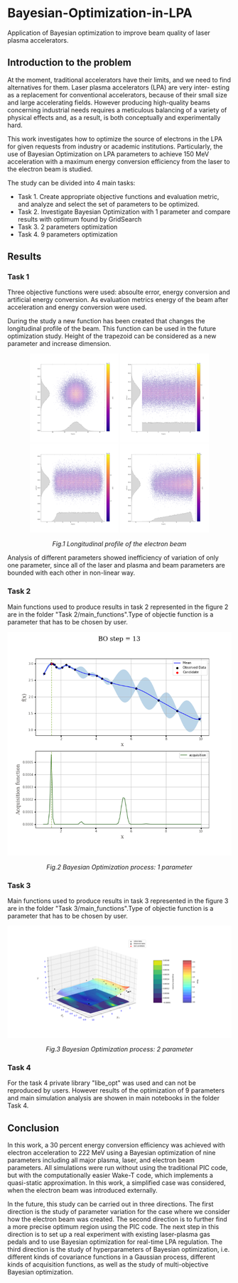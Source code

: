 # Bayesian-Optimization-in-LPA
Application of Bayesian optimization to improve beam quality of laser plasma accelerators.

## Introduction to the problem

At the moment, traditional accelerators have their limits, and we need to find alternatives for them. Laser plasma accelerators (LPA) are very inter-
esting as a replacement for conventional accelerators, because of their small size and large accelerating fields. However producing high-quality beams
concerning industrial needs requires a meticulous balancing of a variety of physical effects and, as a result, is both conceptually and experimentally
hard. 

This work investigates how to optimize the source of electrons in the LPA for given requests from industry or academic institutions. Particularly,
the use of Bayesian Optimization on LPA parameters to achieve 150 MeV acceleration with a maximum energy conversion efficiency from the laser to the electron beam is studied.

The study can be divided into 4 main tasks:
- Task 1. Create appropriate objective functions and evaluation metric, and analyze and select the set of parameters to be optimized.
- Task 2. Investigate Bayesian Optimization with 1 parameter and compare results with optimum found by GridSearch
- Task 3. 2 parameters optimization
- Task 4. 9 parameters optimization

## Results

### Task 1

Three objective functions were used: absoulte error, energy conversion and artificial energy conversion. 
As evaluation metrics energy of the beam after acceleration and energy conversion were used.

During the study a new function has been created that changes the longitudinal profile of the beam. This function can be used in the future optimization study. Height of the trapezoid can be considered as a new parameter and increase dimension. 

<p align="center">
  <img src="images/gauss.png" width="200">
  <img src="images/flattop.png" width="200">
  <img src="images/flattop_smoothed.png" width="200">
  <img src="images/rectan_trapezoidal_smoothed.png" width="200">
</p>
<p align="center">   
   <em> Fig.1 Longitudinal profile of the electron beam</em>
</p>

Analysis of different parameters showed inefficiency of variation of only one parameter, since all of the laser and plasma and beam parameters are bounded with each other in non-linear way.


### Task 2

Main functions used to produce results in task 2 represented in the figure 2 are in the folder "Task 2/main_functions".Type of objectie function is a parameter that has to be chosen by user.

<p align="center">
  <img src="images/bo_result_13.png" width="750">
</p>
<p align="center">   
   <em> Fig.2 Bayesian Optimization process: 1 parameter</em>
</p>

### Task 3

Main functions used to produce results in task 3 represented in the figure 3 are in the folder "Task 3/main_functions".Type of objectie function is a parameter that has to be chosen by user.

<p align="center">
  <img src="images/bo_result_16.png" width="750">
</p>
<p align="center">   
   <em> Fig.3 Bayesian Optimization process: 2 parameter</em>
</p>

### Task 4

For the task 4 private library "libe_opt" was used and can not be reproduced by users. However results of the optimization of 9 parameters and main simulation analysis are showen in main notebooks in the folder Task 4.

## Conclusion

In this work, a 30 percent energy conversion efficiency was achieved with electron acceleration to 222 MeV using a Bayesian optimization of nine parameters including all major plasma, laser, and electron beam parameters. All simulations were run without using the traditional PIC code, but with the computationally easier Wake-T code, which implements a quasi-static approximation. In this work, a simplified case was considered, when the electron beam was introduced externally. 

In the future, this study can be carried out in three directions. The first direction is the study of parameter variation for the case where we consider how the electron beam was created. The second direction is to further find a more precise optimum region using the PIC code. The next step in this direction is to set up a real experiment with existing laser-plasma gas pedals and to use Bayesian optimization for real-time LPA regulation. The third direction is the study of hyperparameters of Bayesian optimization, i.e. different kinds of covariance functions in a Gaussian process, different kinds of acquisition functions, as well as the study of multi-objective Bayesian optimization.






